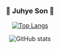 <div align=center >
  
### 🐣 Juhye Son 🐣

[![Top Langs](https://github-readme-stats.vercel.app/api/top-langs/?username=joohyeson&layout=compact)](https://github.com/joohyeson/github-readme-stats)

![GitHub stats](https://github-readme-stats.vercel.app/api?username=joohyeson&show_icons=true&theme="default")

</div>
